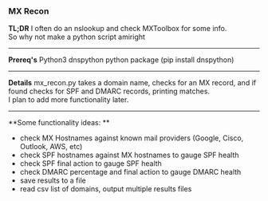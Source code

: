 ### MX Recon

**TL;DR**
I often do an nslookup and check MXToolbox for some info.  
So why not make a python script amiright  
______________________________________________________________
**Prereq's**
Python3
dnspython python package (pip install dnspython)
______________________________________________________________
**Details**
mx_recon.py takes a domain name, checks for an MX record, and if found checks for SPF and DMARC records, printing matches.  
I plan to add more functionality later.  
______________________________________________________________
**Some functionality ideas:  **
* check MX Hostnames against known mail providers (Google, Cisco, Outlook, AWS, etc)  
* check SPF hostnames against MX hostnames to gauge SPF health  
* check SPF final action to gauge SPF health  
* check DMARC percentage and final action to gauge DMARC health  
* save results to a file  
* read csv list of domains, output multiple results files

